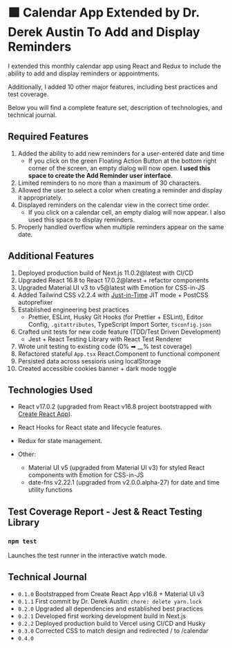 # 🟩 Calendar App Extended by Dr. Derek Austin To Add and Display Reminders

I extended this monthly calendar app using React and Redux to include the ability to add and display reminders or appointments.

Additionally, I added 10 other major features, including best practices and test coverage.

Below you will find a complete feature set, description of technologies, and technical journal.

## Required Features

1. Added the ability to add new reminders for a user-entered date and time
   - If you click on the green Floating Action Button at the bottom right corner of the screen, an empty dialog will now open. **I used this space to create the Add Reminder user interface**.
2. Limited reminders to no more than a maximum of 30 characters.
3. Allowed the user to select a color when creating a reminder and display it appropriately.
4. Displayed reminders on the calendar view in the correct time order.
   - If you click on a calendar cell, an empty dialog will now appear. I also used this space to display reminders.
5. Properly handled overflow when multiple reminders appear on the same date.

## Additional Features

1. Deployed production build of Next.js 11.0.2@latest with CI/CD
2. Upgraded React 16.8 to React 17.0.2@latest + refactor components
3. Upgraded Material UI v3 to v5@latest with Emotion for CSS-in-JS
4. Added Tailwind CSS v2.2.4 with [Just-in-Time](https://tailwindcss.com/docs/just-in-time-mode) JIT mode + PostCSS autoprefixer
5. Established engineering best practices
   - Prettier, ESLint, Husky Git Hooks (for Prettier + ESLint), Editor Config, `.gitattributes`, TypeScript Import Sorter, `tsconfig.json`
6. Crafted unit tests for new code feature (TDD/Test Driven Development)
   - Jest + React Testing Library with React Test Renderer
7. Wrote unit testing to existing code (0% ➡ \_\_% test coverage)
8. Refactored stateful `App.tsx` React.Component to functional component
9. Persisted data across sessions using localStorage
10. Created accessible cookies banner + dark mode toggle

## Technologies Used

- React v17.0.2 (upgraded from React v16.8 project bootstrapped with [Create React App](https://github.com/facebook/create-react-app)).

- React Hooks for React state and lifecycle features.

- Redux for state management.

- Other:
  - Material UI v5 (upgraded from Material UI v3) for styled React components with Emotion for CSS-in-JS
  - date-fns v2.22.1 (upgraded from v2.0.0.alpha-27) for date and time utility functions

## Test Coverage Report - Jest & React Testing Library

### `npm test`

Launches the test runner in the interactive watch mode.

## Technical Journal

- `0.1.0` Bootstrapped from Create React App v16.8 + Material UI v3
- `0.1.1` First commit by Dr. Derek Austin: `chore: delete yarn.lock`
- `0.2.0` Upgraded all dependencies and established best practices
- `0.2.1` Developed first working development build in Next.js
- `0.2.2` Deployed production build to Vercel using CI/CD and Husky
- `0.3.0` Corrected CSS to match design and redirected / to /calendar
- `0.4.0`
